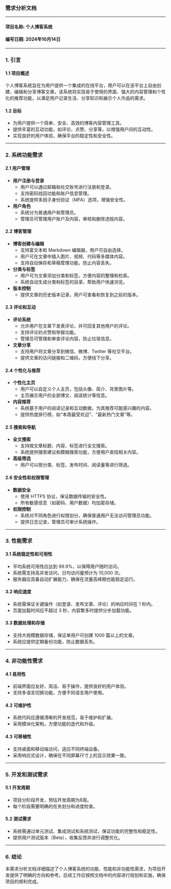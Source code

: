 ### 需求分析文档

------

#### 项目名称: 个人博客系统

#### 编写日期: 2024年10月14日

------

### 1. **引言**

#### 1.1 项目概述

个人博客系统旨在为用户提供一个集成的在线平台，用户可以在该平台上自由创建、编辑和分享博客文章。该系统将实现易于使用的界面、强大的内容管理和个性化的推荐功能，以满足用户记录生活、分享知识和展示个人作品的需求。

#### 1.2 目标

- 为用户提供一个简单、安全、高效的博客内容管理工具。
- 提供丰富的互动功能，如评论、点赞、分享等，以增强用户间的互动性。
- 实现良好的用户体验，确保平台的稳定性和安全性。

------

### 2. **系统功能需求**

#### 2.1 用户管理

- **用户注册与登录**
	- 用户可以通过邮箱和社交账号进行注册和登录。
	- 支持密码找回功能和账户信息管理。
	- 系统提供多因子身份验证（MFA）选项，增强安全性。
- **用户角色**
	- 系统分为普通用户和管理员。
	- 管理员可管理用户账户及内容，审核和删除违规内容。

#### 2.2 博客管理

- **博客创建与编辑**
	- 支持富文本和 Markdown 编辑器，用户可自由选择。
	- 用户可在文章中插入图片、视频、代码等多媒体内容。
	- 支持自动保存和草稿管理功能，防止内容丢失。
- **分类与标签**
	- 用户可为文章添加分类和标签，方便内容的整理和检索。
	- 系统自动生成分类和标签的目录，帮助用户快速浏览。
- **版本控制**
	- 提供文章的历史版本记录，用户可查看和恢复到之前的版本。

#### 2.3 评论和互动

- **评论系统**
	- 允许用户在文章下发表评论，并可回复其他用户的评论。
	- 支持评论的点赞和举报功能。
	- 管理员可管理和审查评论内容，防止垃圾信息。
- **文章分享**
	- 支持用户将文章分享到微信、微博、Twitter 等社交平台。
	- 提供文章的访问链接和二维码，方便线下分享。

#### 2.4 个性化与推荐

- **个性化主页**
	- 用户可以自定义个人主页，包括头像、简介、背景图片等。
	- 主页展示用户的全部博文、阅读统计等信息。
- **内容推荐**
	- 系统基于用户的阅读记录和互动数据，为其推荐可能感兴趣的内容。
	- 提供热度排行榜，如“本周最受欢迎”、“最新热门文章”等。

#### 2.5 搜索和导航

- **全文搜索**
	- 支持按文章标题、内容、标签进行全文搜索。
	- 系统提供搜索建议和模糊搜索功能，方便用户查找相关内容。
- **高级筛选**
	- 用户可以按分类、标签、发布时间、阅读量等进行筛选。

#### 2.6 安全性和权限管理

- **数据安全**
	- 使用 HTTPS 协议，保证数据传输的安全性。
	- 所有敏感信息（如密码、用户数据）均加密存储。
- **权限控制**
	- 系统对不同角色进行权限划分，确保普通用户无法访问管理员功能。
	- 提供日志记录，管理员可审计系统操作。

------

### 3. **性能需求**

#### 3.1 系统稳定性和可用性

- 平均系统可用性应达到 99.9%，以保障用户随时访问。
- 系统需支持高并发访问，日均访问量预计为 10,000 次。
- 服务器应具备自动扩展能力，确保在流量高峰期也能稳定运行。

#### 3.2 响应速度

- 系统需保证关键操作（如登录、发布文章、评论）的响应时间在 1 秒内。
- 页面加载时间应不超过 3 秒，内容繁多时提供分步加载功能。

#### 3.3 数据处理和存储

- 支持大规模数据存储，保证单用户可创建 1000 篇以上的文章。
- 系统应提供定期备份功能，防止数据丢失。

------

### 4. **非功能性需求**

#### 4.1 易用性

- 前端界面应友好、简洁、易于操作，提供良好的用户体验。
- 支持多语言切换功能，方便不同语言用户使用。

#### 4.2 可维护性

- 系统代码应遵循清晰的开发规范，易于维护和扩展。
- 采用模块化架构，方便功能的迭代和升级。

#### 4.3 可移植性

- 支持桌面和移动端访问，适应不同终端设备。
- 采用响应式设计，确保在不同屏幕尺寸上的显示效果一致。

------

### 5. **开发和测试需求**

#### 5.1 开发周期

- 项目分阶段开发，预估开发周期为8周。
- 每个阶段需要明确的任务划分和进度检查。

#### 5.2 测试需求

- 系统需通过单元测试、集成测试和系统测试，保证功能的完整性和稳定性。
- 提供用户测试版本（Beta），收集反馈并进行调整优化。

------

### 6. **结论**

本需求分析文档详细描述了个人博客系统的功能、性能和非功能性需求，为项目开发提供了明确的方向和参考。后续工作应按照文档中的内容进行规划和实施，确保项目的顺利完成。